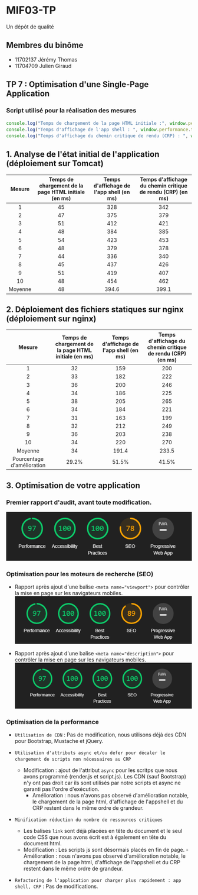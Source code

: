 # MIF03-TP

Un dépôt de qualité

## Membres du binôme

- 11702137 Jérémy Thomas
- 11704709 Julien Giraud

## TP 7 : Optimisation d'une Single-Page Application

### Script utilisé pour la réalisation des mesures 

```javascript
console.log("Temps de chargement de la page HTML initiale :", window.performance.timing.responseEnd - window.performance.timeOrigin, " ms") ; 
console.log("Temps d'affichage de l'app shell : ", window.performance.timing.domInteractive - window.performance.timing.domLoading, " ms");
console.log("Temps d'affichage du chemin critique de rendu (CRP) : ", window.performance.timing.domComplete - window.performance.timing.domLoading, " ms");
```

## 1. Analyse de l'état initial de l'application (déploiement sur Tomcat)

Mesure | Temps de chargement de la page HTML initiale (en ms) | Temps d'affichage de l'app shell (en ms) | Temps d'affichage du chemin critique de rendu (CRP) (en ms)
:---:|:---: | :---: | :---:
1 | 45 | 328 | 342
2 | 47 | 375 | 379
3 | 51 | 412 | 421
4 | 48 | 384 | 385
5 | 54 | 423 | 453
6 | 48 | 379 | 378
7 | 44 | 336 | 340
8 | 45 | 437 | 426
9 | 51 | 419 | 407
10 | 48 | 454 | 462
Moyenne | 48 | 394.6 | 399.1

## 2. Déploiement des fichiers statiques sur nginx (déploiement sur nginx)

Mesure | Temps de chargement de la page HTML initiale (en ms) | Temps d'affichage de l'app shell (en ms) | Temps d'affichage du chemin critique de rendu (CRP) (en ms)
:---:|:---: | :---: | :---:
1 | 32 | 159 | 200
2 | 33 | 182 | 222
3 | 36 | 200 | 246
4 | 34 | 186 | 225
5 | 38 | 205 | 265
6 | 34 | 184 | 221
7 | 31 | 163 | 199
8 | 32 | 212 | 249
9 | 36 | 203 | 238
10 | 34 | 220 | 270
Moyenne | 34 | 191.4 | 233.5
Pourcentage d'amélioration | 29.2% | 51.5% | 41.5%

## 3. Optimisation de votre application
### Premier rapport d'audit, avant toute modification.
![Premier rapport](./rapports_audit/Rapport_Init.png)

### Optimisation pour les moteurs de recherche (SEO)
- Rapport après ajout d'une balise ```<meta name="viewport">``` pour contrôler la mise en page sur les navigateurs mobiles.
![Rapport après ajout d'une balise meta viewport pour contrôler la mise en page sur les navigateurs mobiles.](./rapports_audit/Rapport_SEO_MetaViewport.png)

- Rapport après ajout d'une balise ```<meta name="description">``` pour contrôler la mise en page sur les navigateurs mobiles.
![Rapport après ajout d'une balise meta description pour ajouter une courte description à une page web, utilisée par les navigateurs.](./rapports_audit/Rapport_SEO_MetaDescription.png)

### Optimisation de la performance
- ```Utilisation de CDN``` : Pas de modification, nous utilisons déjà des CDN pour Bootstrap, Mustache et jQuery.

- ```Utilisation d'attributs async et/ou defer pour décaler le chargement de scripts non nécessaires au CRP``` 
	- Modification : ajout de l'attribut ```async``` pour les scritps que nous avons programmé (render.js et script.js). Les CDN (sauf Bootstrap) n'y ont pas droit car ils sont utilisés par notre scripts et async ne garanti pas l'ordre d'exécution. 
		- Amélioration : nous n'avons pas observé d'amélioration notable, le chargement de la page html, d'affichage de l'appshell et du CRP restent dans le même ordre de grandeur.

- ```Minification réduction du nombre de ressources critiques```
	- Les balises ```link``` sont déjà placées en tête du document et le seul code CSS que nous avons écrit est à également en tête du document html. 
	- Modification : Les scripts js sont désormais placés en fin de page.
			- Amélioration : nous n'avons pas observé d'amélioration notable, le chargement de la page html, d'affichage de l'appshell et du CRP restent dans le même ordre de grandeur.

- ```Refactoring de l'application pour charger plus rapidement : app shell, CRP``` : Pas de modifications.
